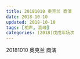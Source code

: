 ```yaml
---
title: 20181010 奥克兰 商演
date: 2018-10-10
updated: 2018-10-10
tags: [相声, 高峰]
categories: (2018)戊戌年场次 
---
```

20181010 奥克兰 商演
